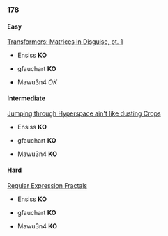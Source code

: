 ### 178

#### Easy

[Transformers: Matrices in Disguise, pt. 1](http://www.reddit.com/r/dailyprogrammer/comments/2f6a7b/9012014_challenge_178_easy_transformers_matrices/)

* Ensiss **KO**

* gfauchart **KO**

* Mawu3n4 _OK_


#### Intermediate

[Jumping through Hyperspace ain't like dusting Crops](http://www.reddit.com/r/dailyprogrammer/comments/2fe72z/9032014_challenge_178_intermediate_jumping/)

* Ensiss **KO**

* gfauchart **KO**

* Mawu3n4 **KO**


#### Hard

[Regular Expression Fractals](http://www.reddit.com/r/dailyprogrammer/comments/2fkh8u/9052014_challenge_178_hard_regular_expression/)

* Ensiss **KO**

* gfauchart **KO**

* Mawu3n4 **KO**
